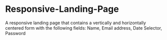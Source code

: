 # Responsive-Landing-Page
A responsive landing page that contains a vertically and horizontally centered form with the following fields:  Name, Email address, Date Selector, Password
